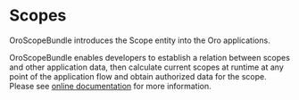 # Scopes

OroScopeBundle introduces the Scope entity into the Oro applications. 

OroScopeBundle enables developers to establish a relation between scopes and other application data, then calculate current scopes at runtime at any point of the application flow and obtain authorized data for the scope. Please see [online documentation](https://doc.oroinc.com/master/backend/bundles/platform/ScopeBundle/) for more information.

